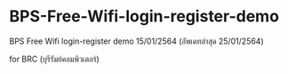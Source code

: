 # BPS-Free-Wifi-login-register-demo
BPS Free Wifi login-register demo 15/01/2564 (อัพเดทล่าสุด 25/01/2564)

for BRC (บุรีรัมย์คอมพิวเตอร์)
